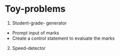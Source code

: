 # Toy-problems
1. Student-grade- generator
* Prompt input of marks
* Create a control statement to evaluate the marks

2. Speed-detector
